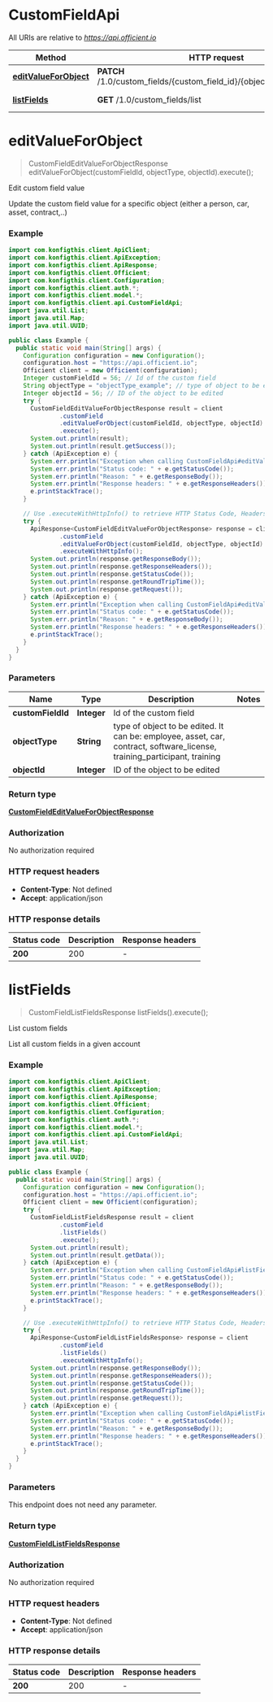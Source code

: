 # CustomFieldApi

All URIs are relative to *https://api.officient.io*

| Method | HTTP request | Description |
|------------- | ------------- | -------------|
| [**editValueForObject**](CustomFieldApi.md#editValueForObject) | **PATCH** /1.0/custom_fields/{custom_field_id}/{object_type}/{object_id} | Edit custom field value |
| [**listFields**](CustomFieldApi.md#listFields) | **GET** /1.0/custom_fields/list | List custom fields |


<a name="editValueForObject"></a>
# **editValueForObject**
> CustomFieldEditValueForObjectResponse editValueForObject(customFieldId, objectType, objectId).execute();

Edit custom field value

Update the custom field value for a specific object (either a person, car, asset, contract,..)

### Example
```java
import com.konfigthis.client.ApiClient;
import com.konfigthis.client.ApiException;
import com.konfigthis.client.ApiResponse;
import com.konfigthis.client.Officient;
import com.konfigthis.client.Configuration;
import com.konfigthis.client.auth.*;
import com.konfigthis.client.model.*;
import com.konfigthis.client.api.CustomFieldApi;
import java.util.List;
import java.util.Map;
import java.util.UUID;

public class Example {
  public static void main(String[] args) {
    Configuration configuration = new Configuration();
    configuration.host = "https://api.officient.io";
    Officient client = new Officient(configuration);
    Integer customFieldId = 56; // Id of the custom field
    String objectType = "objectType_example"; // type of object to be edited. It can be: employee, asset, car, contract, software_license, training_participant, training
    Integer objectId = 56; // ID of the object to be edited
    try {
      CustomFieldEditValueForObjectResponse result = client
              .customField
              .editValueForObject(customFieldId, objectType, objectId)
              .execute();
      System.out.println(result);
      System.out.println(result.getSuccess());
    } catch (ApiException e) {
      System.err.println("Exception when calling CustomFieldApi#editValueForObject");
      System.err.println("Status code: " + e.getStatusCode());
      System.err.println("Reason: " + e.getResponseBody());
      System.err.println("Response headers: " + e.getResponseHeaders());
      e.printStackTrace();
    }

    // Use .executeWithHttpInfo() to retrieve HTTP Status Code, Headers and Request
    try {
      ApiResponse<CustomFieldEditValueForObjectResponse> response = client
              .customField
              .editValueForObject(customFieldId, objectType, objectId)
              .executeWithHttpInfo();
      System.out.println(response.getResponseBody());
      System.out.println(response.getResponseHeaders());
      System.out.println(response.getStatusCode());
      System.out.println(response.getRoundTripTime());
      System.out.println(response.getRequest());
    } catch (ApiException e) {
      System.err.println("Exception when calling CustomFieldApi#editValueForObject");
      System.err.println("Status code: " + e.getStatusCode());
      System.err.println("Reason: " + e.getResponseBody());
      System.err.println("Response headers: " + e.getResponseHeaders());
      e.printStackTrace();
    }
  }
}

```

### Parameters

| Name | Type | Description  | Notes |
|------------- | ------------- | ------------- | -------------|
| **customFieldId** | **Integer**| Id of the custom field | |
| **objectType** | **String**| type of object to be edited. It can be: employee, asset, car, contract, software_license, training_participant, training | |
| **objectId** | **Integer**| ID of the object to be edited | |

### Return type

[**CustomFieldEditValueForObjectResponse**](CustomFieldEditValueForObjectResponse.md)

### Authorization

No authorization required

### HTTP request headers

 - **Content-Type**: Not defined
 - **Accept**: application/json

### HTTP response details
| Status code | Description | Response headers |
|-------------|-------------|------------------|
| **200** | 200 |  -  |

<a name="listFields"></a>
# **listFields**
> CustomFieldListFieldsResponse listFields().execute();

List custom fields

List all custom fields in a given account

### Example
```java
import com.konfigthis.client.ApiClient;
import com.konfigthis.client.ApiException;
import com.konfigthis.client.ApiResponse;
import com.konfigthis.client.Officient;
import com.konfigthis.client.Configuration;
import com.konfigthis.client.auth.*;
import com.konfigthis.client.model.*;
import com.konfigthis.client.api.CustomFieldApi;
import java.util.List;
import java.util.Map;
import java.util.UUID;

public class Example {
  public static void main(String[] args) {
    Configuration configuration = new Configuration();
    configuration.host = "https://api.officient.io";
    Officient client = new Officient(configuration);
    try {
      CustomFieldListFieldsResponse result = client
              .customField
              .listFields()
              .execute();
      System.out.println(result);
      System.out.println(result.getData());
    } catch (ApiException e) {
      System.err.println("Exception when calling CustomFieldApi#listFields");
      System.err.println("Status code: " + e.getStatusCode());
      System.err.println("Reason: " + e.getResponseBody());
      System.err.println("Response headers: " + e.getResponseHeaders());
      e.printStackTrace();
    }

    // Use .executeWithHttpInfo() to retrieve HTTP Status Code, Headers and Request
    try {
      ApiResponse<CustomFieldListFieldsResponse> response = client
              .customField
              .listFields()
              .executeWithHttpInfo();
      System.out.println(response.getResponseBody());
      System.out.println(response.getResponseHeaders());
      System.out.println(response.getStatusCode());
      System.out.println(response.getRoundTripTime());
      System.out.println(response.getRequest());
    } catch (ApiException e) {
      System.err.println("Exception when calling CustomFieldApi#listFields");
      System.err.println("Status code: " + e.getStatusCode());
      System.err.println("Reason: " + e.getResponseBody());
      System.err.println("Response headers: " + e.getResponseHeaders());
      e.printStackTrace();
    }
  }
}

```

### Parameters
This endpoint does not need any parameter.

### Return type

[**CustomFieldListFieldsResponse**](CustomFieldListFieldsResponse.md)

### Authorization

No authorization required

### HTTP request headers

 - **Content-Type**: Not defined
 - **Accept**: application/json

### HTTP response details
| Status code | Description | Response headers |
|-------------|-------------|------------------|
| **200** | 200 |  -  |

